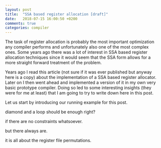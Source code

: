 ```yaml
---
layout: post
title:  "SSA based register allocation [draft]"
date:   2018-07-15 16:00:50 +0200
comments: true
categories: compiler
---
```

The task of register allocation is probably the most important optimization any
compiler performs and unfortunately also one of the most complex ones. Some
years ago there was a lot of interest in SSA based register allocation
techniques since it would seem that the SSA form allows for a more straight
forward treatment of the problem.

Years ago I read this article (not sure if it was ever published but anyway
here is a copy) about the implementation of a SSA based register allocator.
Later on I then went ahead and implemented a version of it in my own very basic
prototype compiler. Doing so led to some interesting insights (they were for me
at least) that I am going to try to write down here in this post.

Let us start by introducing our running example for this post.

diamond and a loop should be enough right?

if there are no constraints whatsoever.

but there always are.

it is all about the register file permutations.
